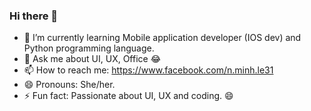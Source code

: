 ### Hi there 👋

- 🌱 I’m currently learning Mobile application developer (IOS dev) and Python programming language.
- 💬 Ask me about UI, UX, Office 😂
- 📫 How to reach me: https://www.facebook.com/n.minh.le31
- 😄 Pronouns: She/her.
- ⚡ Fun fact: Passionate about UI, UX and coding. 😄
